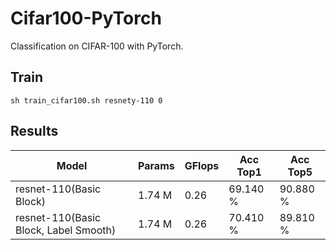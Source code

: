 # Cifar100-PyTorch
Classification on CIFAR-100 with PyTorch.

## Train 
```shell
sh train_cifar100.sh resnety-110 0
```

## Results
|                   Model                        |      Params    |     GFlops     |    Acc Top1   |    Acc Top5    |
| ---------------------------------------------- | -------------- | -------------- | ------------- | -------------- |
|     resnet-110(Basic Block)                    |      1.74 M    |      0.26      |    69.140 %   |    90.880 %    |
|     resnet-110(Basic Block, Label Smooth)      |      1.74 M    |      0.26      |    70.410 %   |    89.810 %    |